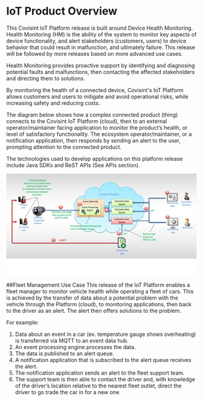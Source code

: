 # IoT Product Overview

This Covisint IoT Platform release is built around Device Health Monitoring. Health Monitoring (HM) is the ability of the system to monitor key aspects of device functionality, and alert stakeholders (customers, users) to device behavior that could result in malfunction, and ultimately failure. This release will be followed by more releases based on more advanced use cases.

Health Monitoring provides proactive support by identifying and diagnosing potential faults and malfunctions, then contacting the affected stakeholders and directing them to solutions.

By monitoring the health of a connected device, Covisint's IoT Platform allows customers and users to mitigate and avoid operational risks, while increasing safety and reducing costs.

The diagram below shows how a complex connected product (thing) connects to the Covisint IoT Platform (cloud), then to an external operator/maintainer facing application to monitor the product’s health, or level of satisfactory functionality. The ecosystem operator/maintainer, or a notification application, then responds by sending an alert to the user, prompting attention to the connected product.

The technologies used to develop applications on this platform release include Java SDKs and ReST APIs (See APIs section).

![](IoT_Overview.jpg)

##Fleet Management Use Case
 This release of the IoT Platform enables a fleet manager to monitor vehicle health while operating a fleet of cars. This is achieved by the transfer of data about a potential problem with the vehicle through the Platform (cloud), to monitoring applications, then back to the driver as an alert. The alert then offers solutions to the problem.

For example:
1. Data about an event in a car (ex. temperature gauge shows overheating) is transferred via MQTT to an event data hub.
3. An event processing engine processes the data.
4. The data is published to an alert queue.
5. A notification application that is subscribed to the alert queue receives the alert.
7. The notification application sends an alert to the fleet support team.
8. The support team is then able to contact the driver and, with knowledge of the driver’s location relative to the nearest fleet outlet, direct the driver to go trade the car in for a new one.

